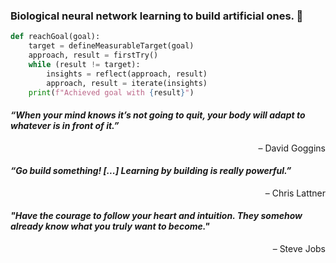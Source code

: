 ### Biological neural network learning to build artificial ones. 🤖

```python
def reachGoal(goal):
    target = defineMeasurableTarget(goal)
    approach, result = firstTry()
    while (result != target):
        insights = reflect(approach, result)
        approach, result = iterate(insights)
    print(f"Achieved goal with {result}")
```

#### *“When your mind knows it’s not going to quit, your body will adapt to whatever is in front of it.”* <br>
<div style="text-align: right">– David Goggins</div>

#### *“Go build something! [...] Learning by building is really powerful.”* <br>
<div style="text-align: right">– Chris Lattner</div>

#### *"Have the courage to follow your heart and intuition. They somehow already know what you truly want to become."* <br>
<div style="text-align: right">– Steve Jobs</div>
